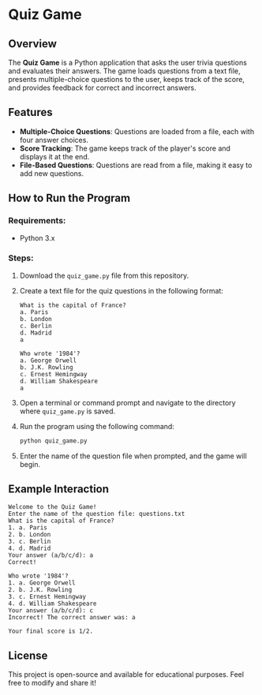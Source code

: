 
# Quiz Game

## Overview

The **Quiz Game** is a Python application that asks the user trivia questions and evaluates their answers. The game loads questions from a text file, presents multiple-choice questions to the user, keeps track of the score, and provides feedback for correct and incorrect answers.

## Features

- **Multiple-Choice Questions**: Questions are loaded from a file, each with four answer choices.
- **Score Tracking**: The game keeps track of the player's score and displays it at the end.
- **File-Based Questions**: Questions are read from a file, making it easy to add new questions.

## How to Run the Program

### Requirements:
- Python 3.x

### Steps:
1. Download the `quiz_game.py` file from this repository.
2. Create a text file for the quiz questions in the following format:
    ```
    What is the capital of France?
    a. Paris
    b. London
    c. Berlin
    d. Madrid
    a

    Who wrote '1984'?
    a. George Orwell
    b. J.K. Rowling
    c. Ernest Hemingway
    d. William Shakespeare
    a
    ```
3. Open a terminal or command prompt and navigate to the directory where `quiz_game.py` is saved.
4. Run the program using the following command:

    ```bash
    python quiz_game.py
    ```

5. Enter the name of the question file when prompted, and the game will begin.

## Example Interaction

```text
Welcome to the Quiz Game!
Enter the name of the question file: questions.txt
What is the capital of France?
1. a. Paris
2. b. London
3. c. Berlin
4. d. Madrid
Your answer (a/b/c/d): a
Correct!

Who wrote '1984'?
1. a. George Orwell
2. b. J.K. Rowling
3. c. Ernest Hemingway
4. d. William Shakespeare
Your answer (a/b/c/d): c
Incorrect! The correct answer was: a

Your final score is 1/2.
```

## License

This project is open-source and available for educational purposes. Feel free to modify and share it!
